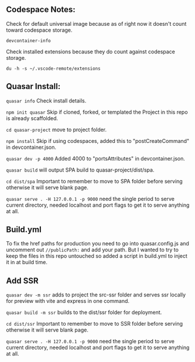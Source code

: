 Codespace Notes:
---
Check for default universal image because as of right now it doesn't count toward codespace storage.

`devcontainer-info`

Check installed extensions because they do count against codespace storage.

`du -h -s ~/.vscode-remote/extensions`

Quasar Install:
---

`quasar info` Check install details.

`npm init quasar` Skip if cloned, forked, or templated the Project in this repo is already scaffolded.

`cd quasar-project` move to project folder.

`npm install` Skip if using codespaces, added this to "postCreateCommand" in devcontainer.json.

`quasar dev -p 4000` Added 4000 to "portsAttributes" in devcontainer.json.

`quasar build` will output SPA build to quasar-project/dist/spa.

`cd dist/spa` Important to remember to move to SPA folder before serving otherwise it will serve blank page.

`quasar serve . -H 127.0.0.1 -p 9000` need the single period to serve current directory, needed localhost and port flags to get it to serve anything at all.

Build.yml
---

To fix the href paths for production you need to go into quasar.config.js and uncomment out `//publicPath:` and add your path.
But I wanted to try to keep the files in this repo untouched so added a script in build.yml to inject it in at build time.

Add SSR
---
`quasar dev -m ssr` adds to project the src-ssr folder and serves ssr locally for preview with vite and express in one command.

`quasar build -m ssr` builds to the dist/ssr folder for deployment.

`cd dist/ssr`  Important to remember to move to SSR folder before serving otherwise it will serve blank page.

`quasar serve . -H 127.0.0.1 -p 9000` need the single period to serve current directory, needed localhost and port flags to get it to serve anything at all.